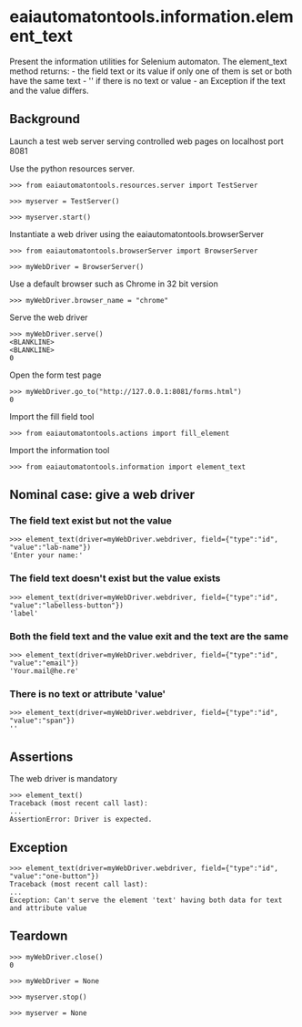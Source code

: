 # eaiautomatontools.information.element_text

Present the information utilities for Selenium automaton.
The element_text method returns:
    - the field text or its value if only one of them is set or both have the same text
    - '' if there is no text or value
    - an Exception if the text and the value differs.



## Background

Launch a test web server serving controlled web pages on localhost port 8081

Use the python resources server.

    >>> from eaiautomatontools.resources.server import TestServer

    >>> myserver = TestServer()

    >>> myserver.start()

Instantiate a web driver using the eaiautomatontools.browserServer

    >>> from eaiautomatontools.browserServer import BrowserServer

    >>> myWebDriver = BrowserServer()

Use a default browser such as Chrome in 32 bit version

    >>> myWebDriver.browser_name = "chrome"

Serve the web driver

    >>> myWebDriver.serve()
    <BLANKLINE>
    <BLANKLINE>
    0

Open the form test page

    >>> myWebDriver.go_to("http://127.0.0.1:8081/forms.html")
    0

Import the fill field tool

    >>> from eaiautomatontools.actions import fill_element

Import the information tool

    >>> from eaiautomatontools.information import element_text


## Nominal case: give a web driver

### The field text exist but not the value

    >>> element_text(driver=myWebDriver.webdriver, field={"type":"id", "value":"lab-name"})
    'Enter your name:'

### The field text doesn't exist but the value exists

    >>> element_text(driver=myWebDriver.webdriver, field={"type":"id", "value":"labelless-button"})
    'label'

### Both the field text and the value exit and the text are the same

    >>> element_text(driver=myWebDriver.webdriver, field={"type":"id", "value":"email"})
    'Your.mail@he.re'

### There is no text or attribute 'value'

    >>> element_text(driver=myWebDriver.webdriver, field={"type":"id", "value":"span"})
    ''

## Assertions

The web driver is mandatory

    >>> element_text()
    Traceback (most recent call last):
    ...
    AssertionError: Driver is expected.


## Exception

    >>> element_text(driver=myWebDriver.webdriver, field={"type":"id", "value":"one-button"})
    Traceback (most recent call last):
    ...
    Exception: Can't serve the element 'text' having both data for text and attribute value

## Teardown

    >>> myWebDriver.close()
    0

    >>> myWebDriver = None

    >>> myserver.stop()

    >>> myserver = None
